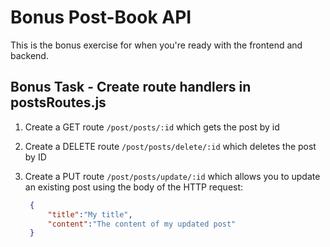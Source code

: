 # Bonus Post-Book API 

This is the bonus exercise for when you're ready with the frontend and backend. 

## Bonus Task - Create route handlers in postsRoutes.js

  1. Create a GET route `/post/posts/:id` which gets the post by id

  2. Create a DELETE route `/post/posts/delete/:id` which deletes the post by ID


  3. Create a PUT route `/post/posts/update/:id` which allows you to update an existing post using the body of the HTTP request: 
     ```json
      {
          "title":"My title",
          "content":"The content of my updated post"
      }
     ```


